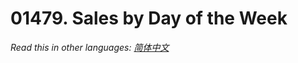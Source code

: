 # 01479. Sales by Day of the Week

  _Read this in other languages:_
    [_简体中文_](README.zh-CN.md)

